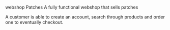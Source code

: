 webshop Patches
A fully functional webshop that sells patches

A customer is able to create an account, search through products and order one to eventually checkout.
